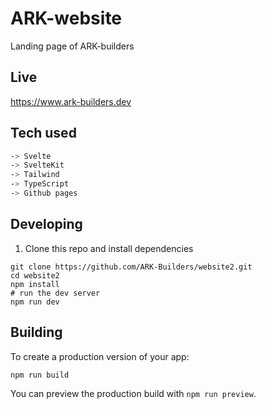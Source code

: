 # ARK-website

Landing page of ARK-builders

## Live

https://www.ark-builders.dev

## Tech used

```bash
-> Svelte
-> SvelteKit
-> Tailwind
-> TypeScript
-> Github pages
```

## Developing

1. Clone this repo and install dependencies

```
git clone https://github.com/ARK-Builders/website2.git
cd website2
npm install
# run the dev server
npm run dev

```

## Building

To create a production version of your app:

```bash
npm run build
```

You can preview the production build with `npm run preview`.
